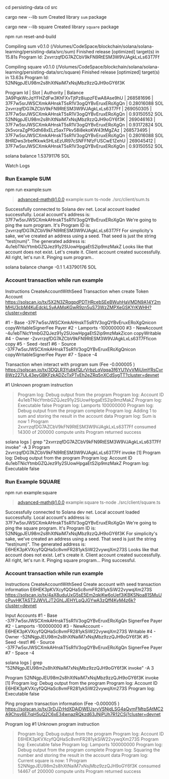 cd persisting-data
cd src

cargo new --lib sum
 Created library `sum` package

cargo new --lib square
     Created library `square` package



 npm run reset-and-build
 
 Compiling sum v0.1.0 (/Volumes/CodeSpace/blockchain/solana/solana-learning/persisting-data/src/sum)
    Finished release [optimized] target(s) in 15.81s
Program Id: 2xvrrzqfDG7AZCbV9kFN9RtESM3W9VJAgkLxLs63T7Ff

   Compiling square v0.1.0 (/Volumes/CodeSpace/blockchain/solana/solana-learning/persisting-data/src/square)
    Finished release [optimized] target(s) in 13.63s
Program Id: 52NNgpJEU98m2s8hXtNaiM7xNsjMbz9zzQJH9oGY6f3K



Program Id                                   | Slot      | Authority                                    | Balance
3A9PqkWcJqYFHZdFw3KhFXvTjtPz8iupzFEwA8Ase9hU | 268581696 | 37F7w5srJWSCXmkAHnskT5sR1V3ogQYBvEruxERoXgQn | 0.28016088 SOL
2xvrrzqfDG7AZCbV9kFN9RtESM3W9VJAgkLxLs63T7Ff | 269050305 | 37F7w5srJWSCXmkAHnskT5sR1V3ogQYBvEruxERoXgQn | 0.93150552 SOL
52NNgpJEU98m2s8hXtNaiM7xNsjMbz9zzQJH9oGY6f3K | 269046163 | 37F7w5srJWSCXmkAHnskT5sR1V3ogQYBvEruxERoXgQn | 0.93172824 SOL
2k5voraZgPfGdh68xELz5axTPkv58i8ekoKW43tMgZAz | 268573495 | 37F7w5srJWSCXmkAHnskT5sR1V3ogQYBvEruxERoXgQn | 0.28016088 SOL
8HRDws3rbefKkwkSHLsEzUR97cSNFFNfzFUSCwE1ZehU | 269045412 | 37F7w5srJWSCXmkAHnskT5sR1V3ogQYBvEruxERoXgQn | 0.93150552 SOL

solana balance
1.53791176 SOL


Watch Logs

### Run Example SUM
npm run example:sum


> advanced-math@1.0.0 example:sum
> ts-node ./src/client/sum.ts

Successfully connected to Solana dev net.
Local account loaded successfully.
Local account's address is:
   37F7w5srJWSCXmkAHnskT5sR1V3ogQYBvEruxERoXgQn
We're going to ping the sum program.
It's Program ID is:
   2xvrrzqfDG7AZCbV9kFN9RtESM3W9VJAgkLxLs63T7Ff
For simplicity's sake, we've created an address using a seed.
That seed is just the string "test(num)".
The generated address is:
   4u1ebTNicYtmbGZQJez91y2SUowHpgaEtS2ip9mzMakZ
Looks like that account does not exist. Let's create it.
Client account created successfully.
All right, let's run it.
Pinging sum program..

solana balance change -0.1
1.43790176 SOL

### Account transaction while run example

Instructions CreateAccountWithSeed 
Transaction when create Token Account 
https://solscan.io/tx/5X2N3ZRqgpdPDTHRcebSEeBWuhHaVMDN9A14Y2mMHU3cbM4KuEdckLSyAAMqKGwR9zn5uS73WzZMPXeGSKYrKWHH?cluster=devnet

#1 - Base -37F7w5srJWSCXmkAHnskT5sR1V3ogQYBvEruxERoXgQnicon copyWritableSignerFee Payer
#2 - Lamports -100000000
#3 - NewAccount -4u1ebTNicYtmbGZQJez91y2SUowHpgaEtS2ip9mzMakZicon copyWritable
#4 - Owner -2xvrrzqfDG7AZCbV9kFN9RtESM3W9VJAgkLxLs63T7Fficon copy
#5 - Seed -test1
#6 - Source -37F7w5srJWSCXmkAHnskT5sR1V3ogQYBvEruxERoXgQnicon copyWritableSignerFee Payer
#7 - Space -4

Transaction when interact with program sum  (Fee -0.000005 )
https://solscan.io/tx/3DQLR3YubkfQLrVrbzLqVqqa3f6YU1VvVMjUjmYRsCvr8Wz227UL43eyGBKFzkADZcTxPTvEh2eZRq5nXCdSygTT?cluster=devnet

#1 Unknown program instruction
> Program log: Debug output from the program
> Program log: Account ID 4u1ebTNicYtmbGZQJez91y2SUowHpgaEtS2ip9mzMakZ
> Program log: Executable false
> Program log: Lamports 100000000
> Program log: Debug output from the program complete
> Program log: Adding 1 to sum and storing the result in the account data
> Program log: Sum is now 1
> Program 2xvrrzqfDG7AZCbV9kFN9RtESM3W9VJAgkLxLs63T7Ff  consumed 14300 of 200000 compute units
> Program returned success


 solana logs |  grep "2xvrrzqfDG7AZCbV9kFN9RtESM3W9VJAgkLxLs63T7Ff invoke" -A 3
    Program 2xvrrzqfDG7AZCbV9kFN9RtESM3W9VJAgkLxLs63T7Ff invoke [1]
    Program log: Debug output from the program
    Program log: Account ID 4u1ebTNicYtmbGZQJez91y2SUowHpgaEtS2ip9mzMakZ
    Program log: Executable false



### Run Example SQUARE

npm run example:square

> advanced-math@1.0.0 example:square
> ts-node ./src/client/square.ts

Successfully connected to Solana dev net.
Local account loaded successfully.
Local account's address is:
   37F7w5srJWSCXmkAHnskT5sR1V3ogQYBvEruxERoXgQn
We're going to ping the square program.
It's Program ID is:
   52NNgpJEU98m2s8hXtNaiM7xNsjMbz9zzQJH9oGY6f3K
For simplicity's sake, we've created an address using a seed.
That seed is just the string "test(num)".
The generated address is:
   E6HEK3pKVXcyfQQHaSc8vmFR281ykSiW22vywqXm273S
Looks like that account does not exist. Let's create it.
Client account created successfully.
All right, let's run it.
Pinging square program...
Ping successful.


### Account transaction while run example

Instructions CreateAccountWithSeed 
Create account with seed transaction information E6HEK3pKVXcyfQQHaSc8vmFR281ykSiW22vywqXm273S
https://solscan.io/tx/4aX8uduUxG5sE5Em2qkiKw6oUef3iKBKSNoa81SMuUcPuvHKTAST2JWVLJT2GhLJEHYLpQJGYwA3zQff4KyM4z6k?cluster=devnet

Input Accounts
#1 - Base -37F7w5srJWSCXmkAHnskT5sR1V3ogQYBvEruxERoXgQn SignerFee Payer
#2 - Lamports -100000000
#3 - NewAccount -E6HEK3pKVXcyfQQHaSc8vmFR281ykSiW22vywqXm273S Writable
#4 - Owner -52NNgpJEU98m2s8hXtNaiM7xNsjMbz9zzQJH9oGY6f3K 
#5 - Seed -test1
#6 - Source -37F7w5srJWSCXmkAHnskT5sR1V3ogQYBvEruxERoXgQn SignerFee Payer
#7 - Space -4



solana logs |  grep "52NNgpJEU98m2s8hXtNaiM7xNsjMbz9zzQJH9oGY6f3K invoke" -A 3

  Program 52NNgpJEU98m2s8hXtNaiM7xNsjMbz9zzQJH9oGY6f3K invoke [1]
    Program log: Debug output from the program
    Program log: Account ID E6HEK3pKVXcyfQQHaSc8vmFR281ykSiW22vywqXm273S
    Program log: Executable false


Ping program transaction information (Fee -0.000005 )
https://solscan.io/tx/3rDJZrHdXDAiDWEUsrvVSNjdLSG4aQymFMtpSAtMC2A9Chsv6E7iqH5uQ2C6xE34wnazRQkzd63JNjPUh7R12CSj?cluster=devnet

Program log
#1 Unknown program instruction
> Program log: Debug output from the program
> Program log: Account ID E6HEK3pKVXcyfQQHaSc8vmFR281ykSiW22vywqXm273S
> Program log: Executable false
> Program log: Lamports 100000000
> Program log: Debug output from the program complete
> Program log: Squaring the number and storing the result in the account data
> Program log: Current square is now: 1
> Program 52NNgpJEU98m2s8hXtNaiM7xNsjMbz9zzQJH9oGY6f3K  consumed 14467 of 200000 compute units
> Program returned success